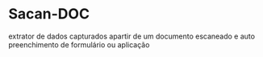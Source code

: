# Sacan-DOC
extrator de dados capturados apartir de um documento escaneado e auto preenchimento de formulário ou aplicação

